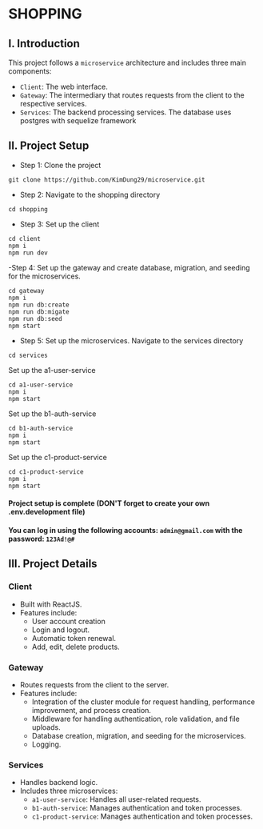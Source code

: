 # SHOPPING

## I. Introduction

This project follows a `microservice` architecture and includes three main components:

- `Client`: The web interface.
- `Gateway`: The intermediary that routes requests from the client to the respective services.
- `Services`: The backend processing services. The database uses postgres with sequelize framework

## II. Project Setup

- Step 1: Clone the project

```
git clone https://github.com/KimDung29/microservice.git
```

- Step 2: Navigate to the shopping directory

```
cd shopping
```

- Step 3: Set up the client

```
cd client
npm i
npm run dev
```

-Step 4: Set up the gateway and create database, migration, and seeding for the microservices.

```
cd gateway
npm i
npm run db:create
npm run db:migate
npm run db:seed
npm start
```

- Step 5: Set up the microservices. Navigate to the services directory

```
cd services
```

Set up the a1-user-service

```
cd a1-user-service
npm i
npm start
```

Set up the b1-auth-service

```
cd b1-auth-service
npm i
npm start
```

Set up the c1-product-service

```
cd c1-product-service
npm i
npm start
```

#### Project setup is complete (DON'T forget to create your own .env.development file)

#### You can log in using the following accounts: `admin@gmail.com` with the password: `123Ad!@#`

## III. Project Details

### Client

- Built with ReactJS.
- Features include:
  - User account creation
  - Login and logout.
  - Automatic token renewal.
  - Add, edit, delete products.

### Gateway

- Routes requests from the client to the server.
- Features include:
  - Integration of the cluster module for request handling, performance improvement, and process creation.
  - Middleware for handling authentication, role validation, and file uploads.
  - Database creation, migration, and seeding for the microservices.
  - Logging.

### Services

- Handles backend logic.
- Includes three microservices:
  - `a1-user-service`: Handles all user-related requests.
  - `b1-auth-service`: Manages authentication and token processes.
  - `c1-product-service`: Manages authentication and token processes.
